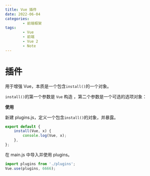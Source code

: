 ```yaml
---
title: Vue 插件
date: 2022-06-04
categories:
        - 前端框架
tags:
        - Vue
        - 前端
        - Vue 2
        - Note
---
```


# 插件

用于增强 Vue，本质是一个包含`install()`的一个对象。

`install()`的第一个参数是 `Vue` 构造 ，第二个参数是一个可选的选项对象：

**使用**

新建 plugins.js，定义一个包含`install()`的对象，并暴露。

```js
export default {
	install(Vue, x) {
		console.log(Vue, x);
	},
};
```

在 main.js 中导入并使用 plugins。

```js
import plugins from './plugins';
Vue.use(plugins, 6666);
```
